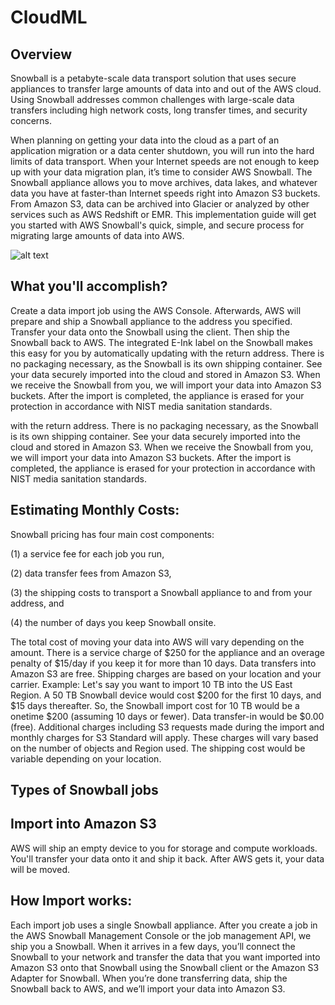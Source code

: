 # CloudML
##	Overview

Snowball is a petabyte-scale data transport solution that uses secure appliances to transfer large amounts of data into and out of the AWS cloud. Using Snowball addresses common challenges with large-scale data transfers including high network costs, long transfer times, and security concerns.

When planning on getting your data into the cloud as a part of an application migration or a data center shutdown, you will run into the hard limits of data transport. When your Internet speeds are not enough to keep up with your data migration plan, it’s time to consider AWS Snowball. The Snowball appliance allows you to move archives, data lakes, and whatever data you have at faster-than Internet speeds right into Amazon S3 buckets. From Amazon S3, data can be archived into Glacier or analyzed by other services such as AWS Redshift or EMR. This implementation guide will get you started with AWS Snowball's quick, simple, and secure process for migrating large amounts of data into AWS.

![alt text](https://github.com/Nitink-aws/CloudML/blob/master/Image/Architecture.png)
  
## What you'll accomplish?

Create a data import job using the AWS Console. Afterwards, AWS will prepare and ship a Snowball appliance to the address you specified.
Transfer your data onto the Snowball using the client. Then ship the Snowball back to AWS. The integrated E-Ink label on the Snowball makes this easy for you by automatically updating with the return address. There is no packaging necessary, as the Snowball is its own shipping container.
See your data securely imported into the cloud and stored in Amazon S3. When we receive the Snowball from you, we will import your data into Amazon S3 buckets. After the import is completed, the appliance is erased for your protection in accordance with NIST media sanitation standards.

with the return address. There is no packaging necessary, as the Snowball is its own shipping container.
See your data securely imported into the cloud and stored in Amazon S3. When we receive the Snowball from you, we will import your data into Amazon S3 buckets. After the import is completed, the appliance is erased for your protection in accordance with NIST media sanitation standards.

## Estimating Monthly Costs:

Snowball pricing has four main cost components: 

(1) a service fee for each job you run, 

(2) data transfer fees from Amazon S3, 

(3) the shipping costs to transport a Snowball appliance to and from your address, and 

(4) the number of days you keep Snowball onsite.

The total cost of moving your data into AWS will vary depending on the amount. There is a service charge of $250 for the appliance and an overage penalty of $15/day if you keep it for more than 10 days. Data transfers into Amazon S3 are free. Shipping charges are based on your location and your carrier.
Example: Let's say you want to import 10 TB into the US East Region. A 50 TB Snowball device would cost $200 for the first 10 days, and $15 days thereafter. So, the Snowball import cost for 10 TB would be a onetime $200 (assuming 10 days or fewer). Data transfer-in would be $0.00 (free). Additional charges including S3 requests made during the import and monthly charges for S3 Standard will apply. These charges will vary based on the number of objects and Region used. The shipping cost would be variable depending on your location.


##	Types of Snowball jobs
## Import into Amazon S3
AWS will ship an empty device to you for storage and compute workloads. You'll transfer your data onto it and ship it back. After AWS gets it, your data will be moved.

## How Import works:
Each import job uses a single Snowball appliance. After you create a job in the AWS Snowball Management Console or the job management API, we ship you a Snowball. When it arrives in a few days, you’ll connect the Snowball to your network and transfer the data that you want imported into Amazon S3 onto that Snowball using the Snowball client or the Amazon S3 Adapter for Snowball. When you’re done transferring data, ship the Snowball back to AWS, and we’ll import your data into Amazon S3.
